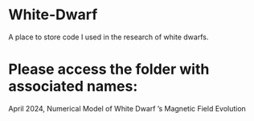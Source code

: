# White-Dwarf
A place to store code I used in the research of white dwarfs.

# Please access the folder with associated names:
April 2024, Numerical Model of White Dwarf ’s Magnetic Field Evolution

